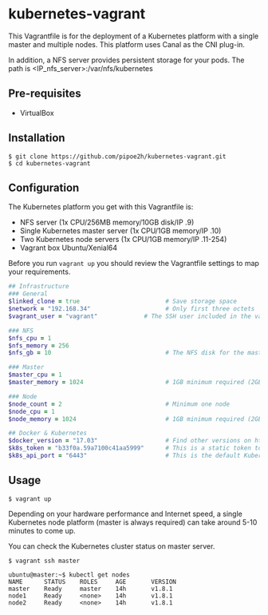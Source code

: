# kubernetes-vagrant
This Vagrantfile is for the deployment of a Kubernetes platform with a single master and multiple nodes. This platform uses Canal as the CNI plug-in.

In addition, a NFS server provides persistent storage for your pods. The path is <IP_nfs_server>:/var/nfs/kubernetes

Pre-requisites
--------------
* VirtualBox

Installation
------------

    $ git clone https://github.com/pipoe2h/kubernetes-vagrant.git
    $ cd kubernetes-vagrant

Configuration
-------------
The Kubernetes platform you get with this Vagrantfile is:
  * NFS server (1x CPU/256MB memory/10GB disk/IP <network>.9)
  * Single Kubernetes master server (1x CPU/1GB memory/IP <network>.10)
  * Two Kubernetes node servers (1x CPU/1GB memory/IP <network>.11-254)
  * Vagrant box Ubuntu/Xenial64
  
Before you run `vagrant up` you should review the Vagrantfile settings to map your requirements.

```ruby
## Infrastructure
### General
$linked_clone = true                        # Save storage space
$network = "192.168.34"                     # Only first three octets
$vagrant_user = "vagrant"             # The SSH user included in the vagrant box

### NFS
$nfs_cpu = 1
$nfs_memory = 256
$nfs_gb = 10                                # The NFS disk for the master server is expressed in decimal gigabytes (Default: 10GB)

### Master
$master_cpu = 1
$master_memory = 1024                       # 1GB minimum required (2GB recommended)    

### Node
$node_count = 2                             # Minimum one node
$node_cpu = 1           
$node_memory = 1024                         # 1GB minimum required (2GB recommended)

## Docker & Kubernetes
$docker_version = "17.03"                   # Find other versions on https://kubernetes.io/docs/setup/independent/install-kubeadm/#installing-docker
$k8s_token = "b33f0a.59a7100c41aa5999"      # This is a static token to make possible the automation. You can replace it with your own token 
$k8s_api_port = "6443"                      # This is the default Kubernetes API port when kubeadm is used
```

Usage
-----

    $ vagrant up
    
Depending on your hardware performance and Internet speed, a single Kubernetes node platform (master is always required) can take around 5-10 minutes to come up.

You can check the Kubernetes cluster status on master server.

    $ vagrant ssh master

    ubuntu@master:~$ kubectl get nodes
    NAME      STATUS    ROLES     AGE       VERSION
    master    Ready     master    14h       v1.8.1
    node1     Ready     <none>    14h       v1.8.1
    node2     Ready     <none>    14h       v1.8.1

